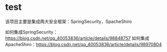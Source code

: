 # test
该项目主要是集成两大安全框架：SpringSecurity，SpacheShiro

如何集成SpringSecurity：https://blog.csdn.net/qq_40053836/article/details/98848757
如何集成ApacheShiro：https://blog.csdn.net/qq_40053836/article/details/98970804
